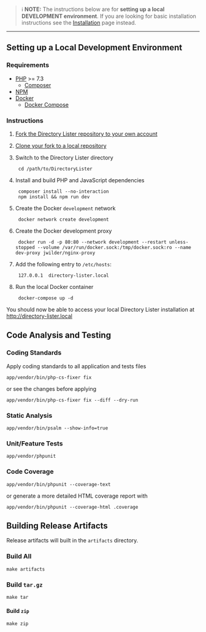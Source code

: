> ℹ️ **NOTE:** The instructions below are for **setting up a local DEVELOPMENT environment**. If you are looking for basic installation instructions see the [Installation](https://github.com/DirectoryLister/DirectoryLister/wiki/Installation) page instead.
---

Setting up a Local Development Environment
------------------------------------------

### Requirements

  * [PHP](https://php.net) >= 7.3
    * [Composer](https://getcomposer.org)
  * [NPM](https://www.npmjs.com)
  * [Docker](https://www.docker.com)
    * [Docker Compose](https://docs.docker.com/compose/)

### Instructions

  1. [Fork the Directory Lister repository to your own account](https://github.com/DirectoryLister/DirectoryLister/fork)

  2. [Clone your fork to a local repository](https://help.github.com/en/github/creating-cloning-and-archiving-repositories/cloning-a-repository)

  3. Switch to the Directory Lister directory

          cd /path/to/DirectoryLister

  4. Install and build PHP and JavaScript dependencies

          composer install --no-interaction
          npm install && npm run dev

  5. Create the Docker `development` network

          docker network create development

  6. Create the Docker development proxy

          docker run -d -p 80:80 --network development --restart unless-stopped --volume /var/run/docker.sock:/tmp/docker.sock:ro --name dev-proxy jwilder/nginx-proxy

  7. Add the following entry to `/etc/hosts`:

          127.0.0.1  directory-lister.local

  8. Run the local Docker container

          docker-compose up -d

You should now be able to access your local Directory Lister installation at <http://directory-lister.local>

Code Analysis and Testing
-------------------------

### Coding Standards

Apply coding standards to all application and tests files

    app/vendor/bin/php-cs-fixer fix

or see the changes before applying

    app/vendor/bin/php-cs-fixer fix --diff --dry-run

### Static Analysis

    app/vendor/bin/psalm --show-info=true

### Unit/Feature Tests

    app/vendor/phpunit

### Code Coverage

    app/vendor/bin/phpunit --coverage-text

or generate a more detailed HTML coverage report with

    app/vendor/bin/phpunit --coverage-html .coverage

Building Release Artifacts
--------------------------

Release artifacts will built in the `artifacts` directory.

### Build All

    make artifacts

### Build `tar.gz`

    make tar

#### Build `zip`

    make zip
